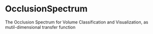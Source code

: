 # OcclusionSpectrum
The Occlusion Spectrum for Volume Classification and Visualization, as mutil-dimensional transfer function
